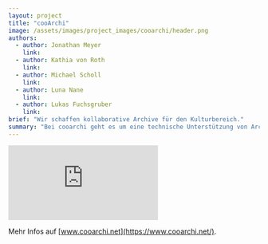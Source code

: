 ```yaml
---
layout: project
title: "cooArchi"
image: /assets/images/project_images/cooarchi/header.png
authors:
  - author: Jonathan Meyer
    link:
  - author: Kathia von Roth
    link:
  - author: Michael Scholl
    link:
  - author: Luna Nane
    link:
  - author: Lukas Fuchsgruber
    link:
brief: "Wir schaffen kollaborative Archive für den Kulturbereich."
summary: "Bei cooarchi geht es um eine technische Unterstützung von Archivpraxis 'von unten', also um Empowerment und Kollaboration."
---
```


<div class="iframe-container">
    <iframe src="https://www.youtube-nocookie.com/embed/9qZtgqVCRmE" frameborder="0" allow="accelerometer; autoplay; encrypted-media; gyroscope; picture-in-picture" allowfullscreen></iframe>
</div>

Mehr Infos auf [www.cooarchi.net](https://www.cooarchi.net/).

